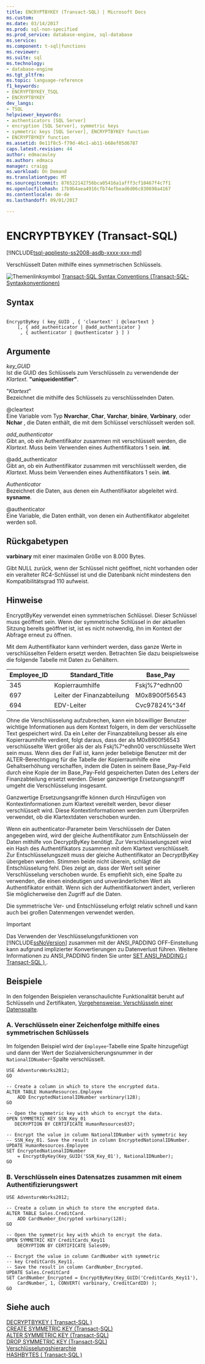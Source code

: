 ```yaml
---
title: ENCRYPTBYKEY (Transact-SQL) | Microsoft Docs
ms.custom: 
ms.date: 03/14/2017
ms.prod: sql-non-specified
ms.prod_service: database-engine, sql-database
ms.service: 
ms.component: t-sql|functions
ms.reviewer: 
ms.suite: sql
ms.technology:
- database-engine
ms.tgt_pltfrm: 
ms.topic: language-reference
f1_keywords:
- ENCRYPTBYKEY_TSQL
- ENCRYPTBYKEY
dev_langs:
- TSQL
helpviewer_keywords:
- authenticators [SQL Server]
- encryption [SQL Server], symmetric keys
- symmetric keys [SQL Server], ENCRYPTBYKEY function
- ENCRYPTBYKEY function
ms.assetid: 0e11f8c5-f79d-46c1-ab11-b68ef05d6787
caps.latest.revision: 44
author: edmacauley
ms.author: edmaca
manager: craigg
ms.workload: On Demand
ms.translationtype: MT
ms.sourcegitcommit: 876522142756bca05416a1afff3cf10467f4c7f1
ms.openlocfilehash: 17b9b4aea4916cfb74efbead6d06c830698a4167
ms.contentlocale: de-de
ms.lasthandoff: 09/01/2017

---
```

# <a name="encryptbykey-transact-sql"></a>ENCRYPTBYKEY (Transact-SQL)
[!INCLUDE[tsql-appliesto-ss2008-asdb-xxxx-xxx-md](../../includes/tsql-appliesto-ss2008-asdb-xxxx-xxx-md.md)]

  Verschlüsselt Daten mithilfe eines symmetrischen Schlüssels.  
  
 ![Themenlinksymbol](../../database-engine/configure-windows/media/topic-link.gif "Topic link icon") [Transact-SQL Syntax Conventions (Transact-SQL-Syntaxkonventionen)](../../t-sql/language-elements/transact-sql-syntax-conventions-transact-sql.md)  
  
## <a name="syntax"></a>Syntax  
  
```  
  
EncryptByKey ( key_GUID , { 'cleartext' | @cleartext }  
    [, { add_authenticator | @add_authenticator }  
     , { authenticator | @authenticator } ] )  
```  
  
## <a name="arguments"></a>Argumente  
 *key_GUID*  
 Ist die GUID des Schlüssels zum Verschlüsseln zu verwendende der *Klartext*. **"uniqueidentifier"**.  
  
 "*Klartext*"  
 Bezeichnet die mithilfe des Schlüssels zu verschlüsselnden Daten.  
  
 @cleartext  
 Eine Variable vom Typ **Nvarchar**, **Char**, **Varchar**, **binäre**, **Varbinary**, oder **Nchar** , die Daten enthält, die mit dem Schlüssel verschlüsselt werden soll.  
  
 *add_authenticator*  
 Gibt an, ob ein Authentifikator zusammen mit verschlüsselt werden, die *Klartext*. Muss beim Verwenden eines Authentifikators 1 sein. **int**.  
  
 @add_authenticator  
 Gibt an, ob ein Authentifikator zusammen mit verschlüsselt werden, die *Klartext*. Muss beim Verwenden eines Authentifikators 1 sein. **int**.  
  
 *Authenticator*  
 Bezeichnet die Daten, aus denen ein Authentifikator abgeleitet wird. **sysname**.  
  
 @authenticator  
 Eine Variable, die Daten enthält, von denen ein Authentifikator abgeleitet werden soll.  
  
## <a name="return-types"></a>Rückgabetypen  
 **varbinary** mit einer maximalen Größe von 8.000 Bytes.  
  
 Gibt NULL zurück, wenn der Schlüssel nicht geöffnet, nicht vorhanden oder ein veralteter RC4-Schlüssel ist und die Datenbank nicht mindestens den Kompatibilitätsgrad 110 aufweist.  
  
## <a name="remarks"></a>Hinweise  
 EncryptByKey verwendet einen symmetrischen Schlüssel. Dieser Schlüssel muss geöffnet sein. Wenn der symmetrische Schlüssel in der aktuellen Sitzung bereits geöffnet ist, ist es nicht notwendig, ihn im Kontext der Abfrage erneut zu öffnen.  
  
 Mit dem Authentifikator kann verhindert werden, dass ganze Werte in verschlüsselten Feldern ersetzt werden. Betrachten Sie dazu beispielsweise die folgende Tabelle mit Daten zu Gehältern.  
  
|Employee_ID|Standard_Title|Base_Pay|  
|------------------|---------------------|---------------|  
|345|Kopierraumhilfe|Fskj%7^edhn00|  
|697|Leiter der Finanzabteilung|M0x8900f56543|  
|694|EDV-Leiter|Cvc97824%^34f|  
  
 Ohne die Verschlüsselung aufzubrechen, kann ein böswilliger Benutzer wichtige Informationen aus dem Kontext folgern, in dem der verschlüsselte Text gespeichert wird. Da ein Leiter der Finanzabteilung besser als eine Kopierraumhilfe verdient, folgt daraus, dass der als M0x8900f56543 verschlüsselte Wert größer als der als Fskj%7^edhn00 verschlüsselte Wert sein muss. Wenn dies der Fall ist, kann jeder beliebige Benutzer mit der ALTER-Berechtigung für die Tabelle der Kopierraumhilfe eine Gehaltserhöhung verschaffen, indem die Daten in seinem Base_Pay-Feld durch eine Kopie der im Base_Pay-Feld gespeicherten Daten des Leiters der Finanzabteilung ersetzt werden. Dieser ganzwertige Ersetzungsangriff umgeht die Verschlüsselung insgesamt.  
  
 Ganzwertige Ersetzungsangriffe können durch Hinzufügen von Kontextinformationen zum Klartext vereitelt werden, bevor dieser verschlüsselt wird. Diese Kontextinformationen werden zum Überprüfen verwendet, ob die Klartextdaten verschoben wurden.  
  
 Wenn ein authenticator-Parameter beim Verschlüsseln der Daten angegeben wird, wird der gleiche Authentifikator zum Entschlüsseln der Daten mithilfe von DecryptByKey benötigt. Zur Verschlüsselungszeit wird ein Hash des Authentifikators zusammen mit dem Klartext verschlüsselt. Zur Entschlüsselungszeit muss der gleiche Authentifikator an DecryptByKey übergeben werden. Stimmen beide nicht überein, schlägt die Entschlüsselung fehl. Dies zeigt an, dass der Wert seit seiner Verschlüsselung verschoben wurde. Es empfiehlt sich, eine Spalte zu verwenden, die einen eindeutigen und unveränderlichen Wert als Authentifikator enthält. Wenn sich der Authentifikatorwert ändert, verlieren Sie möglicherweise den Zugriff auf die Daten.  
  
 Die symmetrische Ver- und Entschlüsselung erfolgt relativ schnell und kann auch bei großen Datenmengen verwendet werden.  
  
> [!IMPORTANT]  
>  Das Verwenden der Veschlüsselungsfunktionen von [!INCLUDE[ssNoVersion](../../includes/ssnoversion-md.md)] zusammen mit der ANSI_PADDING OFF-Einstellung kann aufgrund implizierter Konvertierungen zu Datenverlust führen. Weitere Informationen zu ANSI_PADDING finden Sie unter [SET ANSI_PADDING &#40; Transact-SQL &#41; ](../../t-sql/statements/set-ansi-padding-transact-sql.md).  
  
## <a name="examples"></a>Beispiele  
 In den folgenden Beispielen veranschaulichte Funktionalität beruht auf Schlüsseln und Zertifikaten, [Vorgehensweise: Verschlüsseln einer Datenspalte](../../relational-databases/security/encryption/encrypt-a-column-of-data.md).  
  
### <a name="a-encrypting-a-string-with-a-symmetric-key"></a>A. Verschlüsseln einer Zeichenfolge mithilfe eines symmetrischen Schlüssels  
 Im folgenden Beispiel wird der `Employee`-Tabelle eine Spalte hinzugefügt und dann der Wert der Sozialversicherungsnummer in der `NationalIDNumber`-Spalte verschlüsselt.  
  
```  
USE AdventureWorks2012;  
GO  
  
-- Create a column in which to store the encrypted data.  
ALTER TABLE HumanResources.Employee  
    ADD EncryptedNationalIDNumber varbinary(128);   
GO  
  
-- Open the symmetric key with which to encrypt the data.  
OPEN SYMMETRIC KEY SSN_Key_01  
   DECRYPTION BY CERTIFICATE HumanResources037;  
  
-- Encrypt the value in column NationalIDNumber with symmetric key  
-- SSN_Key_01. Save the result in column EncryptedNationalIDNumber.  
UPDATE HumanResources.Employee  
SET EncryptedNationalIDNumber  
    = EncryptByKey(Key_GUID('SSN_Key_01'), NationalIDNumber);  
GO  
```  
  
### <a name="b-encrypting-a-record-together-with-an-authentication-value"></a>B. Verschlüsseln eines Datensatzes zusammen mit einem Authentifizierungswert  
  
```  
USE AdventureWorks2012;  
  
-- Create a column in which to store the encrypted data.  
ALTER TABLE Sales.CreditCard.   
    ADD CardNumber_Encrypted varbinary(128);   
GO  
  
-- Open the symmetric key with which to encrypt the data.  
OPEN SYMMETRIC KEY CreditCards_Key11  
    DECRYPTION BY CERTIFICATE Sales09;  
  
-- Encrypt the value in column CardNumber with symmetric   
-- key CreditCards_Key11.  
-- Save the result in column CardNumber_Encrypted.    
UPDATE Sales.CreditCard  
SET CardNumber_Encrypted = EncryptByKey(Key_GUID('CreditCards_Key11'),   
    CardNumber, 1, CONVERT( varbinary, CreditCardID) );  
GO  
```  
  
## <a name="see-also"></a>Siehe auch  
 [DECRYPTBYKEY &#40; Transact-SQL &#41;](../../t-sql/functions/decryptbykey-transact-sql.md)   
 [CREATE SYMMETRIC KEY &#40;Transact-SQL&#41;](../../t-sql/statements/create-symmetric-key-transact-sql.md)   
 [ALTER SYMMETRIC KEY &#40;Transact-SQL&#41;](../../t-sql/statements/alter-symmetric-key-transact-sql.md)   
 [DROP SYMMETRIC KEY &#40;Transact-SQL&#41;](../../t-sql/statements/drop-symmetric-key-transact-sql.md)   
 [Verschlüsselungshierarchie](../../relational-databases/security/encryption/encryption-hierarchy.md)   
 [HASHBYTES &#40; Transact-SQL &#41;](../../t-sql/functions/hashbytes-transact-sql.md)  
  
  


